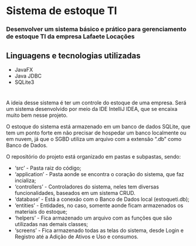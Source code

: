 # **Sistema de estoque TI**
### Desenvolver um sistema básico e prático para gerenciamento de estoque TI da empresa Lafaete Locações

## Linguagens e tecnologias utilizadas
- JavaFX
- Java JDBC
- SQLite3

#
A ideia desse sistema é ter um controle do estoque de uma empresa. Será um sistema desenvolvido por meio da IDE IntelliJ IDEA, que se encaixa muito bem nesse projeto.

O estoque do sistema está armazenado em um banco de dados SQLite, que tem um ponto forte em não precisar de hospedar um banco localmente ou em nuvem, já que o SGBD utiliza um arquivo com a extensão “.db” como Banco de Dados.

O repositório do projeto está organizado em pastas e subpastas, sendo:

- ‘src’ - Pasta raiz do código;
- ‘application’ - Pasta aonde se encontra o coração do sistema, que faz incializa;
- ‘controllers’ - Controladores do sistema, neles tem diversas funcionalidades, baseados em um sistema CRUD.
- ‘database’ - Está a conexão com o Banco de Dados local (estoqueti.db);
- ‘entities’ - Entidades, no caso, somente aonde ficam armazenados os materiais do estoque;
- ‘helpers’ - Fica armazenado um arquivo com as funções que são utilizadas nas demais classes;
- ‘screens’ - Fica armazenado todas as telas do sistema, desde Login e Registro até a Adição de Ativos e Uso e consumos.

